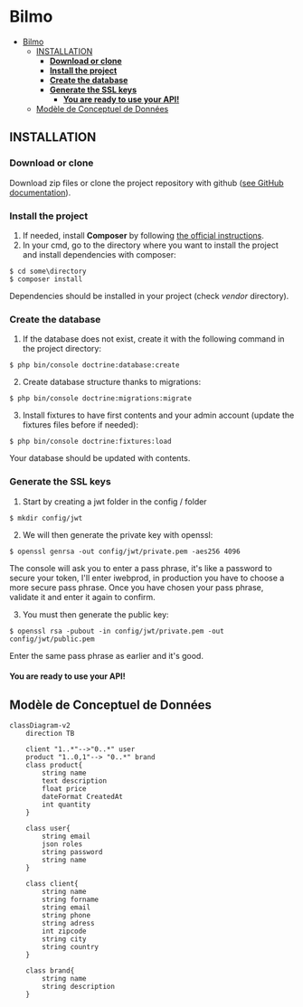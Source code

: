 # Bilmo

- [Bilmo](#bilmo)
  - [INSTALLATION](#installation)
    - [__Download or clone__](#download-or-clone)
    - [__Install the project__](#install-the-project)
    - [__Create the database__](#create-the-database)
    - [__Generate the SSL keys__](#generate-the-ssl-keys)
      - [__You are ready to use your API!__](#you-are-ready-to-use-your-api)
  - [Modèle de Conceptuel de Données](#modèle-de-conceptuel-de-données)

## INSTALLATION
### __Download or clone__
Download zip files or clone the project repository with github ([see GitHub documentation](https://docs.github.com/en/github/creating-cloning-and-archiving-repositories/cloning-a-repository)).

### __Install the project__
1.  If needed, install __Composer__ by following [the official instructions](https://getcomposer.org/download/).
2.  In your cmd, go to the directory where you want to install the project and install dependencies with composer:
```
$ cd some\directory
$ composer install
```
Dependencies should be installed in your project (check _vendor_ directory).

### __Create the database__
1. If the database does not exist, create it with the following command in the project directory:
```
$ php bin/console doctrine:database:create
```
2. Create database structure thanks to migrations:
```
$ php bin/console doctrine:migrations:migrate
```
3. Install fixtures to have first contents and your admin account (update the fixtures files before if needed):
```
$ php bin/console doctrine:fixtures:load
```
Your database should be updated with contents. 
### __Generate the SSL keys__
1. Start by creating a jwt folder in the config / folder
```
$ mkdir config/jwt
```
2. We will then generate the private key with openssl:
```
$ openssl genrsa -out config/jwt/private.pem -aes256 4096
```
The console will ask you to enter a pass phrase, it's like a password to secure your token, I'll enter iwebprod, in production you have to choose a more secure pass phrase. Once you have chosen your pass phrase, validate it and enter it again to confirm.

3. You must then generate the public key:
```
$ openssl rsa -pubout -in config/jwt/private.pem -out config/jwt/public.pem
```
Enter the same pass phrase as earlier and it's good.
#### __You are ready to use your API!__ 
## Modèle de Conceptuel de Données
<!-- [![](https://mermaid.ink/img/pako:eNqNUstSwzAM_BWPjkzboRxzYIbH8ANw9EXYamtI7CDLQOn037GTtilNB_DJWW3k3ZU2YIIlqMDUGOO9wyVjM32_UtqrfKxjMuKCV0-32veYqR15URrms9mFhun0WsNld1UpEvekloNNZse6nMw7njoQnxm93bfLD-_5mx4rJwo7v1QeGxpAoU9RlqJh1xZZQ2VRB5TcxpkjukWhh8BNrtwx5Q97I0PVZRdvCb04WffodvBYRBU7Y0XUoKsH9CXmdDjUFEfMNjf5CGx_MXXyYp_tXynswEXgs_iJwL2YVfBjLlqmGH9m8uXashQjrjnkdAyG5IXP59dN-Z9mRkPdwgQayrNzNq9n10WDrCj_C1W-WuRXDdoXHiYJj2tvoBJONIHUlsnvthmqBdaRtt933eVe?type=png)](https://mermaid.live/edit#pako:eNqNUstSwzAM_BWPjkzboRxzYIbH8ANw9EXYamtI7CDLQOn037GTtilNB_DJWW3k3ZU2YIIlqMDUGOO9wyVjM32_UtqrfKxjMuKCV0-32veYqR15URrms9mFhun0WsNld1UpEvekloNNZse6nMw7njoQnxm93bfLD-_5mx4rJwo7v1QeGxpAoU9RlqJh1xZZQ2VRB5TcxpkjukWhh8BNrtwx5Q97I0PVZRdvCb04WffodvBYRBU7Y0XUoKsH9CXmdDjUFEfMNjf5CGx_MXXyYp_tXynswEXgs_iJwL2YVfBjLlqmGH9m8uXashQjrjnkdAyG5IXP59dN-Z9mRkPdwgQayrNzNq9n10WDrCj_C1W-WuRXDdoXHiYJj2tvoBJONIHUlsnvthmqBdaRtt933eVe) -->
```mermaid
classDiagram-v2 
    direction TB

    client "1..*"-->"0..*" user
    product "1..0,1"--> "0..*" brand
    class product{
        string name
        text description
        float price
        dateFormat CreatedAt
        int quantity
    }

    class user{
        string email
        json roles
        string password
        string name
    }

    class client{
        string name
        string forname
        string email
        string phone
        string adress
        int zipcode
        string city
        string country
    }

    class brand{
        string name
        string description
    }
```